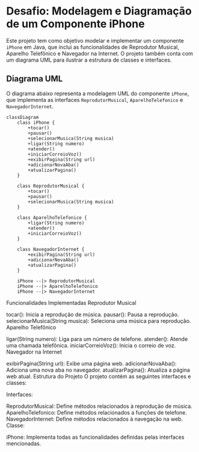 # Desafio: Modelagem e Diagramação de um Componente iPhone

Este projeto tem como objetivo modelar e implementar um componente `iPhone` em Java, que inclui as funcionalidades de Reprodutor Musical, Aparelho Telefônico e Navegador na Internet. O projeto também conta com um diagrama UML para ilustrar a estrutura de classes e interfaces.

## Diagrama UML

O diagrama abaixo representa a modelagem UML do componente `iPhone`, que implementa as interfaces `ReprodutorMusical`, `AparelhoTelefonico` e `NavegadorInternet`.

```mermaid
classDiagram
    class iPhone {
        +tocar()
        +pausar()
        +selecionarMusica(String musica)
        +ligar(String numero)
        +atender()
        +iniciarCorreioVoz()
        +exibirPagina(String url)
        +adicionarNovaAba()
        +atualizarPagina()
    }

    class ReprodutorMusical {
        +tocar()
        +pausar()
        +selecionarMusica(String musica)
    }

    class AparelhoTelefonico {
        +ligar(String numero)
        +atender()
        +iniciarCorreioVoz()
    }

    class NavegadorInternet {
        +exibirPagina(String url)
        +adicionarNovaAba()
        +atualizarPagina()
    }

    iPhone --|> ReprodutorMusical
    iPhone --|> AparelhoTelefonico
    iPhone --|> NavegadorInternet
```

Funcionalidades Implementadas
Reprodutor Musical

tocar(): Inicia a reprodução de música.
pausar(): Pausa a reprodução.
selecionarMusica(String musica): Seleciona uma música para reprodução.
Aparelho Telefônico

ligar(String numero): Liga para um número de telefone.
atender(): Atende uma chamada telefônica.
iniciarCorreioVoz(): Inicia o correio de voz.
Navegador na Internet

exibirPagina(String url): Exibe uma página web.
adicionarNovaAba(): Adiciona uma nova aba no navegador.
atualizarPagina(): Atualiza a página web atual.
Estrutura do Projeto
O projeto contém as seguintes interfaces e classes:

Interfaces:

ReprodutorMusical: Define métodos relacionados à reprodução de música.
AparelhoTelefonico: Define métodos relacionados a funções de telefone.
NavegadorInternet: Define métodos relacionados à navegação na web.
Classe:

iPhone: Implementa todas as funcionalidades definidas pelas interfaces mencionadas.
